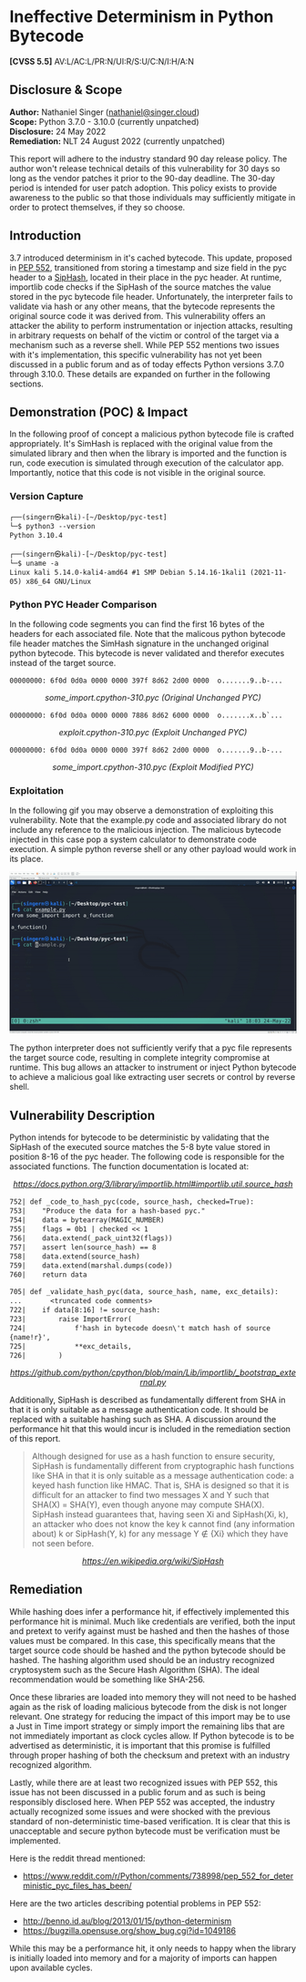 # Ineffective Determinism in Python Bytecode
**[CVSS 5.5]** AV:L/AC:L/PR:N/UI:R/S:U/C:N/I:H/A:N

## Disclosure & Scope
**Author:** Nathaniel Singer (nathaniel@singer.cloud)<br>
**Scope:** Python 3.7.0 - 3.10.0 (currently unpatched)<br>
**Disclosure:** 24 May 2022<br>
**Remediation:** NLT 24 August 2022 (currently unpatched) 

This report will adhere to the industry standard 90 day release policy. The author won't release technical details of this vulnerability for 30 days so long as the vendor patches it prior to the 90-day deadline. The 30-day period is intended for user patch adoption. This policy exists to provide awareness to the public so that those individuals may sufficiently mitigate in order to protect themselves, if they so choose.

## Introduction
 3.7 introduced determinism in it's cached bytecode. This update, proposed in [PEP 552](https://peps.python.org/pep-0552/#frozensets), transitioned from storing a timestamp and size field in the pyc header to a [SipHash](https://en.wikipedia.org/wiki/SipHash), located in their place in the pyc header. At runtime, importlib code checks if the SipHash of the source matches the value stored in the pyc bytecode file header. Unfortunately, the interpreter fails to validate via hash or any other means, that the bytecode represents the original source code it was derived from. This vulnerability offers an attacker the ability to perform instrumentation or injection attacks, resulting in arbitrary requests on behalf of the victim or control of the target via a mechanism such as a reverse shell. While PEP 552 mentions two issues with it's implementation, this specific vulnerability has not yet been discussed in a public forum and as of today effects Python versions 3.7.0 through 3.10.0. These details are expanded on further in the following sections.

## Demonstration (POC) & Impact
In the following proof of concept a malicious python bytecode file is crafted appropriately. It's SimHash is replaced with the original value from the simulated library and then when the library is imported and the function is run, code execution is simulated through execution of the calculator app. Importantly, notice that this code is not visible in the original source.

### Version Capture
```
┌──(singern㉿kali)-[~/Desktop/pyc-test]
└─$ python3 --version               
Python 3.10.4
                                                                                             
┌──(singern㉿kali)-[~/Desktop/pyc-test]
└─$ uname -a     
Linux kali 5.14.0-kali4-amd64 #1 SMP Debian 5.14.16-1kali1 (2021-11-05) x86_64 GNU/Linux
```

### Python PYC Header Comparison
In the following code segments you can find the first 16 bytes of the headers for each associated file. Note that the malicous python bytecode file header matches the SimHash signature in the unchanged original python bytecode. This bytecode is never validated and therefor executes instead of the target source.
```
00000000: 6f0d 0d0a 0000 0000 397f 8d62 2d00 0000  o.......9..b-...
```
*<center>some_import.cpython-310.pyc (Original Unchanged PYC)</center>*
```
00000000: 6f0d 0d0a 0000 0000 7886 8d62 6000 0000  o.......x..b`...
```
*<center>exploit.cpython-310.pyc (Exploit Unchanged PYC)</center>*
```
00000000: 6f0d 0d0a 0000 0000 397f 8d62 2d00 0000  o.......9..b-...
```
*<center>some_import.cpython-310.pyc (Exploit Modified PYC)</center>*

### Exploitation
In the following gif you may observe a demonstration of exploiting this vulnerability. Note that the example.py code and associated library do not include any reference to the malicious injection. The malicious bytecode injected in this case pop a system calculator to demonstrate code execution. A simple python reverse shell or any other payload would work in its place.

![gif](.rsrc/exploit.gif)

The python interpreter does not sufficiently verify that a pyc file represents the target source code, resulting in complete integrity compromise at runtime. This bug allows an attacker to instrument or inject Python bytecode to achieve a malicious goal like extracting user secrets or control by reverse shell.

## Vulnerability Description
Python intends for bytecode to be deterministic by validating that the SipHash of the executed source matches the 5-8 byte value stored in position 8-16 of the pyc header. The following code is responsible for the associated functions. The function documentation is located at:
*<center>https://docs.python.org/3/library/importlib.html#importlib.util.source_hash</center>*

```
752| def _code_to_hash_pyc(code, source_hash, checked=True):
753|    "Produce the data for a hash-based pyc."
754|    data = bytearray(MAGIC_NUMBER)
755|    flags = 0b1 | checked << 1
756|    data.extend(_pack_uint32(flags))
757|    assert len(source_hash) == 8
758|    data.extend(source_hash)
759|    data.extend(marshal.dumps(code))
760|    return data
```
```
705| def _validate_hash_pyc(data, source_hash, name, exc_details):
...       <truncated code comments>
722|    if data[8:16] != source_hash:
723|        raise ImportError(
724|            f'hash in bytecode doesn\'t match hash of source {name!r}',
725|            **exc_details,
726|        )
```
*<center>https://github.com/python/cpython/blob/main/Lib/importlib/_bootstrap_external.py</center>*

Additionally, SipHash is described as fundamentally different from SHA in that it is only suitable as a message authentication code. It should be replaced with a suitable hashing such as SHA. A discussion around the performance hit that this would incur is included in the remediation section of this report.

> Although designed for use as a hash function to ensure security, SipHash is fundamentally different from cryptographic hash functions like SHA in that it is only suitable as a message authentication code: a keyed hash function like HMAC. That is, SHA is designed so that it is difficult for an attacker to find two messages X and Y such that SHA(X) = SHA(Y), even though anyone may compute SHA(X). SipHash instead guarantees that, having seen Xi and SipHash(Xi, k), an attacker who does not know the key k cannot find (any information about) k or SipHash(Y, k) for any message Y ∉ {Xi} which they have not seen before.

*<center>https://en.wikipedia.org/wiki/SipHash</center>*

## Remediation
While hashing does infer a performance hit, if effectively implemented this performance hit is minimal. Much like credentials are verified, both the input and pretext to verify against must be hashed and then the hashes of those values must be compared. In this case, this specifically means that the target source code should be hashed and the python bytecode should be hashed. The hashing algorithm used should be an industry recognized cryptosystem such as the Secure Hash Algorithm (SHA). The ideal recommendation would be something like SHA-256. 

Once these libraries are loaded into memory they will not need to be hashed again as the risk of loading malicious bytecode from the disk is not longer relevant. One strategy for reducing the impact of this import may be to use a Just in Time import strategy or simply import the remaining libs that are not immediately important as clock cycles allow. If Python bytecode is to be advertised as deterministic, it is important that this promise is fulfilled through proper hashing of both the checksum and pretext with an industry recognized algorithm.

Lastly, while there are at least two recognized issues with PEP 552, this issue has not been discussed in a public forum and as such is being responsibly disclosed here. When PEP 552 was accepted, the industry actually recognized some issues and were shocked with the previous standard of non-deterministic time-based verification. It is clear that this is unacceptable and secure python bytecode must be verification must be implemented.

Here is the reddit thread mentioned:
- https://www.reddit.com/r/Python/comments/738998/pep_552_for_deterministic_pyc_files_has_been/

Here are the two articles describing potential problems in PEP 552:
- http://benno.id.au/blog/2013/01/15/python-determinism
- https://bugzilla.opensuse.org/show_bug.cgi?id=1049186

While this may be a performance hit, it only needs to happy when the library is initially loaded into memory and for a majority of imports can happen upon available cycles.